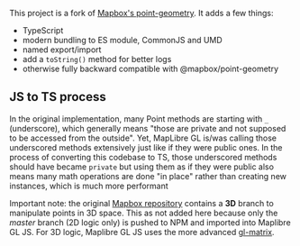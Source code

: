 This project is a fork of [Mapbox's point-geometry](https://github.com/mapbox/point-geometry). It adds a few things:
- TypeScript
- modern bundling to ES module, CommonJS and UMD
- named export/import
- add a `toString()` method for better logs
- otherwise fully backward compatible with @mapbox/point-geometry

## JS to TS process
In the original implementation, many Point methods are starting with `_` (underscore), which generally means "those are private and not supposed to be accessed from the outside". Yet, MapLibre GL is/was calling those underscored methods extensively just like if they were public ones. In the process of converting this codebase to TS, those underscored methods should have became `private` but using them as if they were public also means many math operations are done "in place" rather than creating new instances, which is much more performant

Important note: the original [Mapbox repository](https://github.com/mapbox/point-geometry) contains a **3D** branch to manipulate points in 3D space. This as not added here because only the *master* branch (2D logic only) is pushed to NPM and imported into Maplibre GL JS. For 3D logic, Maplibre GL JS uses the more advanced [gl-matrix](https://github.com/toji/gl-matrix).